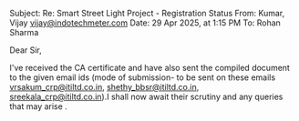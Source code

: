 Subject: Re: Smart Street Light Project - Registration Status
From: Kumar, Vijay <vijay@indotechmeter.com>
Date: 29 Apr 2025, at 1:15 PM
To: Rohan Sharma

Dear Sir,

I've received the CA certificate and have also sent the compiled document to the given email ids (mode of submission- to be sent on these emails vrsakum_crp@itiltd.co.in, shethy_bbsr@itiltd.co.in, sreekala_crp@itiltd.co.in).I shall now await their scrutiny and any queries that may arise .